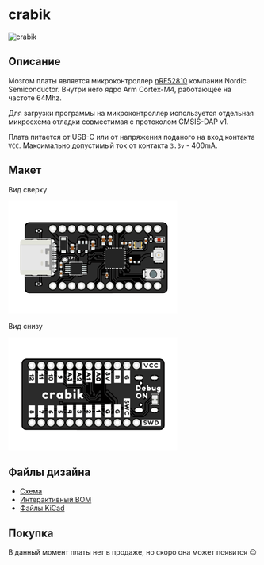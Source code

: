 # crabik

![crabik](./_media/crabik_foto.png)

## Описание
Мозгом платы является микроконтроллер [nRF52810](https://www.nordicsemi.com/Products/Low-power-short-range-wireless/nRF52810) компании Nordic Semiconductor.
Внутри него ядро Arm Cortex-M4, работающее на частоте 64Mhz.

Для загрузки программы на микроконтроллер используется отдельная микросхема отладки совместимая с протоколом CMSIS-DAP v1.

Плата питается от USB-C или от напряжения поданого на вход контакта `VCC`.
Максимально допустимый ток от контакта `3.3v` - 400mA.

## Макет
Вид сверху

![crabik_front](./_media/crabik_front.svg)

Вид снизу

![crabik_back](./_media/crabik_back.svg)

## Файлы дизайна
- [Схема](./_assets/crabik-schematic-revB.pdf ':ignore :target=_blank')  
- [Интерактивный BOM](https://crabik.ru/ibom.html)
- [Файлы KiCad](https://github.com/CrabikBoards/hardware)

## Покупка
В данный момент платы нет в продаже, но скоро она может появится 😉
